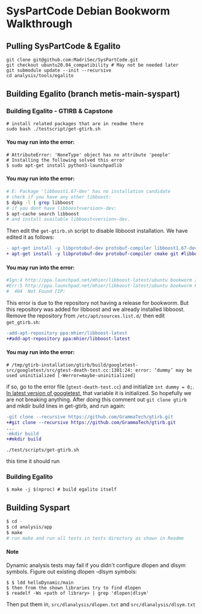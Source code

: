 # SysPartCode Debian Bookworm Walkthrough 

## Pulling SysPartCode & Egalito
```shell
git clone git@github.com:MadriSec/SysPartCode.git
git checkout ubuntu20.04_compatibility # May not be needed later
git submodule update --init --recursive
cd analysis/tools/egalito
```

## Building Egalito (branch metis-main-syspart)

### Building Egalito - GTIRB & Capstone
```shell
# install related packages that are in readme there 
sudo bash ./testscript/get-gtirb.sh
```


#### You may run into the error:
```shell
# AttributeError: 'NoneType' object has no attribute 'people'
# Installing the following solved this error
$ sudo apt-get install python3-launchpadlib
```

#### You may run into the error:
```bash
# E: Package 'libboost1.67-dev' has no installation candidate
# check if you have any other libboost:
$ dpkg -l | grep libboost
# if you dont have libboost<version>-dev:
$ apt-cache search libboost 
# and install available libboost<version>-dev.
```
Then edit the `get-gtirb.sh` script to disable libboost installation. We have edited it as follows:
```diff
- apt-get install -y libprotobuf-dev protobuf-compiler libboost1.67-dev cmake git
+ apt-get install -y libprotobuf-dev protobuf-compiler cmake git #libboost1.67-dev cmake git
```
#### You may run into the error: 
```bash
#Ign:4 http://ppa.launchpad.net/mhier/libboost-latest/ubuntu bookworm InRelease
#Err:5 http://ppa.launchpad.net/mhier/libboost-latest/ubuntu bookworm Release
#  404  Not Found [IP: 
```
This error is due to the repository not having a release for bookworm. But this repository was added for libboost and we already installed libboost. Remove the repository from `/etc/apt/sources.list.d/` then edit `get_gtirb.sh`:
```diff
-add-apt-repository ppa:mhier/libboost-latest
+#add-apt-repository ppa:mhier/libboost-latest
```

#### You may run into the error:
```
# /tmp/gtirb-installation/gtirb/build/googletest-src/googletest/src/gtest-death-test.cc:1301:24: error: ‘dummy’ may be used uninitialized [-Werror=maybe-uninitialized]
```
if so, go to the error file (`gtest-death-test.cc`) and initialize `int dummy = 0;`. [In latest version of googletest,](https://github.com/google/googletest/blob/35d0c365609296fa4730d62057c487e3cfa030ff/googletest/src/gtest-death-test.cc#L1242) that variable it is initialized. So hopefully we are not breaking anything. After doing this comment out `git clone gtirb` and mkdir build lines in get-gtirb, and run again:
```diff
-git clone --recursive https://github.com/GrammaTech/gtirb.git
+#git clone --recursive https://github.com/GrammaTech/gtirb.git
...
-mkdir build
+#mkdir build
```
```
./test/scripts/get-gtirb.sh
```
this time it should run

### Building Egalito

```
$ make -j $(nproc) # build egalito itself
```

## Building Syspart
```bash
$ cd - 
$ cd analysis/app
$ make
# run make and run all tests in tests directory as shown in Readme
```

#### Note
Dynamic analysis tests may fail if you didn't configure dlopen and dlsym symbols. Figure out existing dlopen -dlsym symbols:
```
$ $ ldd helloDynamic/main
$ then from the shown libraries try to find dlopen
$ readelf -Ws <path of library> | grep 'dlopen|dlsym' 
```
Then put them in, `src/dlanalysis/dlopen.txt` and `src/dlanalysis/dlsym.txt`
